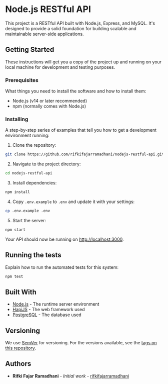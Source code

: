 # Node.js RESTful API

This project is a RESTful API built with Node.js, Express, and MySQL. It's designed to provide a solid foundation for building scalable and maintainable server-side applications.

## Getting Started

These instructions will get you a copy of the project up and running on your local machine for development and testing purposes.

### Prerequisites

What things you need to install the software and how to install them:

- Node.js (v14 or later recommended)
- npm (normally comes with Node.js)

### Installing

A step-by-step series of examples that tell you how to get a development environment running:

1. Clone the repository:

```bash
git clone https://github.com/rifkifajarramadhani/nodejs-restful-api.git
```

2. Navigate to the project directory:

```bash
cd nodejs-restful-api
```

3. Install dependencies:

```bash
npm install
```

4. Copy `.env.example` to `.env` and update it with your settings:

```bash
cp .env.example .env
```

5. Start the server:

```bash
npm start
```

Your API should now be running on [http://localhost:3000](http://localhost:3000).

## Running the tests

Explain how to run the automated tests for this system:

```bash
npm test
```

## Built With

* [Node.js](https://nodejs.org/) - The runtime server environment
* [HapiJS](https://hapi.dev/) - The web framework used
* [PostgreSQL](https://www.postgresql.org/) - The database used

## Versioning

We use [SemVer](http://semver.org/) for versioning. For the versions available, see the [tags on this repository](https://github.com/yourusername/yourprojectname/tags).

## Authors

* **Rifki Fajar Ramadhani** - *Initial work* - [rifkifajarramadhani](https://github.com/rifkifajarramadhani)
```

